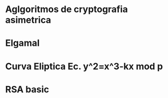 # Aglgoritmos de cryptografia asimetrica
# Elgamal
# Curva Eliptica Ec. y^2=x^3-kx mod p
# RSA basic
